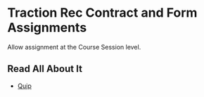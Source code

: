 # Traction Rec Contract and Form Assignments

Allow assignment at the Course Session level.

## Read All About It

- [Quip](https://quip.com/kBaaAasEbi8V/Rec-Contract-and-Form-Assignments)
